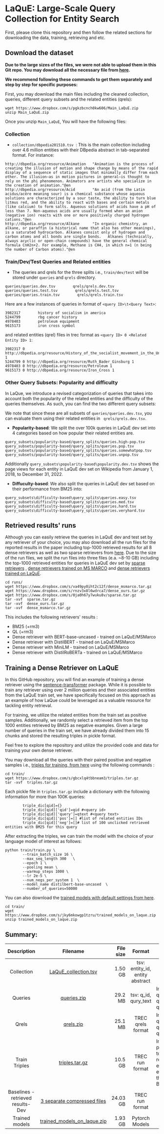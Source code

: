 # LaQuE: Large-Scale Query Collection for Entity Search

First, please clone this repository and then follow the related sections for downloading the data, training, retrieving and etc.  

## Download the dataset
**Due to the large sizes of the files, we were not able to upload them in this Git repo. You may download all the necessary file from [here](https://www.dropbox.com/scl/fo/baib3l6cftkem1zhfj3oa/h?dl=0&rlkey=6vceu03w24iw7a6zvqtnki4gn).**

**We recommend following these commands to get them separately and step by step for specific purposes:**

First, you may download the main files including the cleaned collection, queries, different query subsets and the related entities (qrels):

```
wget https://www.dropbox.com/s/pgkzbcnch0kw606/Main_LaQuE.zip
unzip Main_LaQuE.zip
```

Once you unzip ```Main_LaQuE```, You will have the following files:

### Collection

- ```collection/dbpedia201510.tsv ```: This is the main collection including over 4.6 million entities with their DBpedia abstract in tab-separated format. 
For instance:

```
http://dbpedia.org/resource/Animation   "Animation is the process of creating the illusion of motion and shape change by means of the rapid display of a sequence of static images that minimally differ from each other. The illusion—as in motion pictures in general—is thought to rely on the phi phenomenon. Animators are artists who specialize in the creation of animation."@en
http://dbpedia.org/resource/Acid        "An acid (from the Latin acidus/acēre meaning sour) is a chemical substance whose aqueous solutions are characterized by a sour taste, the ability to turn blue litmus red, and the ability to react with bases and certain metals (like calcium) to form salts. Aqueous solutions of acids have a pH of less than 7. Non-aqueous acids are usually formed when an anion (negative ion) reacts with one or more positively charged hydrogen cations."@en
http://dbpedia.org/resource/Alkane      "In organic chemistry, an alkane, or paraffin (a historical name that also has other meanings), is a saturated hydrocarbon. Alkanes consist only of hydrogen and carbon atoms and all bonds are single bonds.   Alkanes (technically, always acyclic or open-chain compounds) have the general chemical formula CnH2n+2. For example, Methane is CH4, in which n=1 (n being the number of Carbon atoms)."@en
```

### Train/Dev/Test Queries and Related entities

- The queries and qrels for the three splits i.e., ```train/dev/test``` will be stored under ```queries``` and ```qrels``` directory.
```
queries/queries.dev.tsv        qrels/qrels.dev.tsv
queries/queries.test.tsv        qrels/qrels.test.tsv
queries/queries.train.tsv        qrels/qrels.train.tsv
```

Here are a few instances of queries in format of ```<query ID>\t<Query Text>```:

```
3982317        history of socialism in america
5244799        rbg cancer history
4978403        petroleum equipment
9615173        iron cross symbol
```

and related entities (qrel) files in trec format as ```<query ID> 0 <Related Entity ID> 1```: 

```
3982317 0 http://dbpedia.org/resource/History_of_the_socialist_movement_in_the_United_States 1
5244799 0 http://dbpedia.org/resource/Ruth_Bader_Ginsburg 1
4978403 0 http://dbpedia.org/resource/Petroleum 1
9615173 0 http://dbpedia.org/resource/Iron_Cross 1
```

### Other Query Subsets: Popularity and difficulty
In LaQue, we introduce a revised categorization of queries that takes into account both the popularity of the related entities and the difficulty of the queries themselves.
As such, you can find the two different query subsets:

We note that since these are all subsets of ```queries/queries.dev.tsv```, you can evaluate them using their related entities in ``` qrels/qrels.dev.tsv```. 

- **Popularity-based**: We split the over 100k queries in LaQuE dev set into 4 categories based on how popular their related entities are.  
```
query_subsets/popularity-based/query_splits/queries.high-pop.tsv
query_subsets/popularity-based/query_splits/queries.pop.tsv
query_subsets/popularity-based/query_splits/queries.somewhatpop.tsv
query_subsets/popularity-based/query_splits/queries.unpop.tsv
```

Additionally ```query_subsets\popularity-based\popularity.dev.tsv``` shows the page views for each entity in LaQuE dev set on Wikipedia from January 1, 2018, to December 31, 2022.


- **Diffuculty-based**: We also split the queries in LaQuE dev set based on their performance from BM25 into:

```
query_subsets\difficulty-based\query_splits\queries.easy.tsv
query_subsets\difficulty-based\query_splits\queries.med.tsv
query_subsets\difficulty-based\query_splits\queries.hard.tsv
query_subsets\difficulty-based\query_splits\queries.veryhard.tsv
```


## Retrieved results' runs

Although you can easily retrieve the queries in LaQuE dev and test set by any retriever of your choice, you may also download all the run files for the reported results in the paper including top-1000 retrieved results for all 8 dense retrievers as well as two sparse retrievers from [here](https://www.dropbox.com/scl/fo/mfnjbv7l9rjhtjjjmyghe/h?dl=0&rlkey=r08vblx0vaozxqtzdz5zj11qg). Due to the size of the run files, we split the run files into three files (e.a. ~8-10 GB) including the top-1000 retrieved entities for queries in LaQuE dev set by 
[sparse retrievers](https://www.dropbox.com/s/0ja0h67y7wuku8v/sparse.tar.gz?dl=0)
, [dense retrievers trained on MS MARCO](https://www.dropbox.com/s/va49py0iht2c12f/dense_msmarco.tar.gz?dl=0)
and [dense retrievers trained on LaQuE]().

```
cd runs/
wget https://www.dropbox.com/s/va49py0iht2c12f/dense_msmarco.tar.gz
wget https://www.dropbox.com/s/rnzv3x8l6wdrca7/dense_ours.tar.gz
wget https://www.dropbox.com/s/0ja0h67y7wuku8v/sparse.tar.gz
tar -xvf  sparse.tar.gz
tar -xvf  dense_ours.tar.gz
tar -xvf  dense_msmarco.tar.gz
```

This includes the following retrievers' results :
- BM25 (+rm3)
- QL (+rm3)
- Dense retriever with BERT-base-uncased - trained on LaQuE/MSMarco
- Dense retriever with DistilBERT - trained on LaQuE/MSMarco
- Dense retriever with MiniLM - trained on LaQuE/MSMarco
- Dense retriever with DistilRoBERTa - trained on LaQuE/MSMarco

## Training a Dense Retriever on LaQuE

In this GitHub repository, you will find an example of training a dense retriever using the [sentence-transformer](https://www.sbert.net/docs/pretrained-models/msmarco-v3.html) package. While it is possible to train any retriever using over 2 million queries and their associated entities from the LaQuE train set, we have specifically focused on this approach as an example of how LaQue could be leveraged as a valuable resource for tackling entity retrieval.

For training, we utilize the related entities from the train set as positive samples. Additionally, we randomly select a retrieved item from the top 1000 entities retrieved by BM25 as negative examples. Given a large number of queries in the train set, we have already divided them into 15 chunks and stored the resulting triples in pickle format.

Feel free to explore the repository and utilize the provided code and data for training your own dense retriever.

You may download all the queries with their paired positive and negative samples i.e., [triples for training, from here](https://www.dropbox.com/s/gbcxlq4tbbneam3/triples.tar.gz) using the following commands :

```
cd train/
wget https://www.dropbox.com/s/gbcxlq4tbbneam3/triples.tar.gz
tar -xvf  triples.tar.gz
```

Each pickle file in ```triples.tar.gz``` include a dictionary with the following information for more than 100K queries:

```
        triple_dic[qid]={}
        triple_dic[qid]['qid']=qid #<query id>
        triple_dic[qid]['query']=qtext #<query text>
        triple_dic[qid]['pos']=[] #list of related entities IDs
        triple_dic[qid]['neg']=[]# list of 100 unclicked retrieved entities with BM25 for this query 
```

After extracting the triples, we can train the model with the choice of your language model of interest as follows:
```
python train/train.py \
        --train_batch_size 16 \
        --max_seq_length 300   \
        --epoch 1 \
        --pooling mean \
        --warmup_steps 1000 \
        --lr 2e-5 \
        --num_negs_per_system 1  \
        --model_name distilbert-base-uncased  \
        --number_of_queries=50000  
```

You can also download the [trained models with default settings from here](https://www.dropbox.com/s/jky6mkowgp1tzru/trained_models_on_laque.zip).
```
cd train/
wget https://www.dropbox.com/s/jky6mkowgp1tzru/trained_models_on_laque.zip
unzip trained_models_on_laque.zip
```

## Summary:
|             Description            |           Filename          | File size |              Format             | Details                                                                                      |
|:----------------------------------:|:---------------------------:|----------:|:-------------------------------:|----------------------------------------------------------------------------------------------|
| Collection                         | [LaQuE_collection.tsv](https://www.dropbox.com/scl/fi/l0pb90j6hluwukrhy94mr/LaQuE_collection.tsv?rlkey=ituxv1k14orbaf1ybra3ea681&dl=0)        | 1.50 GB   | tsv: entity_id, entity abstract |                                                                                              |
| Queries                            | [queries.zip](https://www.dropbox.com/scl/fi/pkoso7sdgx3nz32ycjynl/queries.zip?rlkey=95l1yaeae4hz5fxk1pel8d1ue&dl=0)                 | 29.2 MB   | tsv: q_id, qury_text            | Include 3 files : queries.dev.tsv queries.test.tsv queries.train.tsv                         |
| Qrels                              | [qrels.zip](https://www.dropbox.com/scl/fi/vut22e343k5pn8eayed60/qrels.zip?rlkey=ewf3oltqmueh77t5yzbpblp7x&dl=0)                   | 25.1 MB   | TREC qrels format               | Include 3 files : qrels.dev.tsv qrels.test.tsv qrels.train.tsv                               |
| Train Triples                      | [triples.tar.gz](https://www.dropbox.com/s/gbcxlq4tbbneam3/triples.tar.gz?dl=0)              | 10.5 GB   | TREC run format                 | Include 16 pickle files - top1000 retrieved entities for each query in the train set by BM25 |
| Baselines -retrieved results-  Dev | [3 separate compressed files](https://www.dropbox.com/scl/fo/mfnjbv7l9rjhtjjjmyghe/h?rlkey=r08vblx0vaozxqtzdz5zj11qg&dl=0) | 24.03 GB  | TREC run format                 |                                                                                              |
| Trained models                     | [trained_models_on_laque.zip](https://www.dropbox.com/s/jky6mkowgp1tzru/trained_models_on_laque.zip?dl=0) |   1.93 GB     | Pytorch Models                  |                                                                                              |
